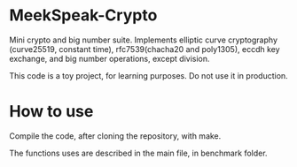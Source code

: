 # MeekSpeak-Crypto
Mini crypto and big number suite. Implements elliptic curve cryptography (curve25519, constant time), rfc7539(chacha20 and poly1305), eccdh key exchange, and big number operations, except division. 

This code is a toy project, for learning purposes. Do not use it in production.

# How to use

Compile the code, after cloning the repository, with make.

The functions uses are described in the main file, in benchmark folder.
